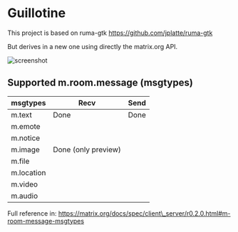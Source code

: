 Guillotine
==========

This project is based on ruma-gtk https://github.com/jplatte/ruma-gtk

But derives in a new one using directly the matrix.org API.

![screenshot](https://github.com/danigm/guillotine/blob/master/screenshots/guillotine.png)

## Supported m.room.message (msgtypes)

msgtypes          | Recv                | Send
--------          | -----               | ------
m.text            | Done                | Done
m.emote           |                     |
m.notice          |                     |
m.image           | Done (only preview) |
m.file            |                     |
m.location        |                     |
m.video           |                     |
m.audio           |                     |

Full reference in: https://matrix.org/docs/spec/client\_server/r0.2.0.html#m-room-message-msgtypes
